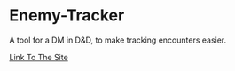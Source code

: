 # Enemy-Tracker
A tool for a DM in D&amp;D, to make tracking encounters easier.

[Link To The Site](https://enemy-tracker-020c42.netlify.app/)
